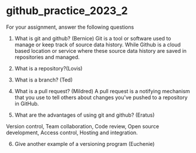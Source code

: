 # github_practice_2023_2

For your assignment, answer the following questions

1. What is git and github? (Bernice)
Git is a tool or software used to manage or keep track of source data history. 
While Github is a cloud based location or service where these source data history are saved in repositories and managed.

2. What is a repository?(Lovis)


3. What is a branch? (Ted)


4. What is a pull request? (Mildred)
A pull request is a notifying mechanism that you use to tell others about changes you've pushed to a repository in GitHub.

5. What are the advantages of using git and github? (Eratus)

Version control, Team collaboration, Code review, Open source development, Access control, Hosting and integration.

6. Give another example of a versioning program (Euchenie)








